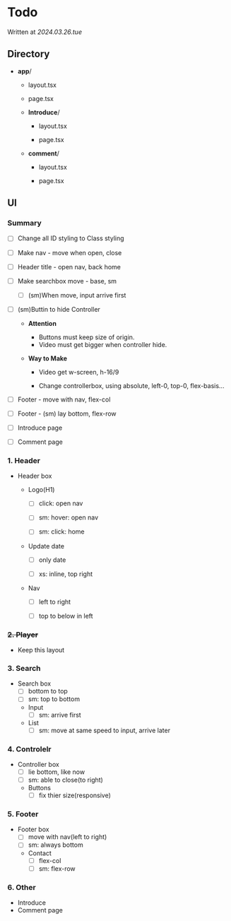 # Todo

Written at _2024.03.26.tue_

## Directory

- **app**/

  - layout.tsx

  - page.tsx

  - **Introduce**/

    - layout.tsx

    - page.tsx

  - **comment**/

    - layout.tsx

    - page.tsx

## UI

### Summary

- [ ] Change all ID styling to Class styling
      
- [ ] Make nav - move when open, close
- [ ] Header title - open nav, back home
      
- [ ] Make searchbox move - base, sm

  - [ ] (sm)When move, input arrive first
        
- [ ] (sm)Buttin to hide Controller

  - **Attention**
    - Buttons must keep size of origin.
    - Video must get bigger when controller hide.
      
  - **Way to Make**
    
    - Video get w-screen, h-16/9
  
    - Change controllerbox, using absolute, left-0, top-0, flex-basis...
      
- [ ] Footer - move with nav, flex-col
      
- [ ] Footer - (sm) lay bottom, flex-row

- [ ] Introduce page

- [ ] Comment page

### 1. Header

- Header box

  - Logo(H1)

    - [ ] click: open nav
          
    - [ ] sm: hover: open nav
          
    - [ ] sm: click: home
          
  - Update date

    - [ ] only date
          
    - [ ] xs: inline, top right
          
  - Nav

    - [ ] left to right
          
    - [ ] top to below in left

### ~~2. Player~~

- Keep this layout

### 3. Search

- Search box
  - [ ] bottom to top
  - [ ] sm: top to bottom
  - Input
    - [ ] sm: arrive first
  - List
    - [ ] sm: move at same speed to input, arrive later

### 4. Controlelr

- Controller box
  - [ ] lie bottom, like now
  - [ ] sm: able to close(to right)
  - Buttons
    - [ ] fix thier size(responsive)

### 5. Footer

- Footer box
  - [ ] move with nav(left to right)
  - [ ] sm: always bottom
  - Contact
    - [ ] flex-col
    - [ ] sm: flex-row

### 6. Other

- Introduce
- Comment page
